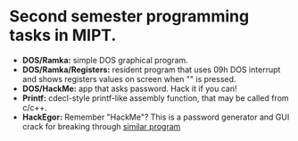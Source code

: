 # Second semester programming tasks in MIPT.
- **DOS/Ramka:** simple DOS graphical program.
- **DOS/Ramka/Registers:** resident program that uses 09h DOS interrupt and shows registers values on screen when "\" is pressed.
- **DOS/HackMe:** app that asks password. Hack it if you can!
- **Printf:** cdecl-style printf-like assembly function, that may be called from c/c++.
- **HackEgor:** Remember "HackMe"? This is a password generator and GUI crack for breaking through [similar program](https://github.com/Krym4s/passhack)
